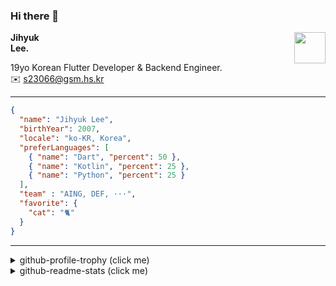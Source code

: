 ### Hi there 👋
<img src="https://github.githubassets.com/images/mona-loading-default.gif" width="50px" align="right">
</a>

**Jihyuk\
Lee.**

19yo Korean Flutter Developer & Backend Engineer.\
✉️ <s23066@gsm.hs.kr>

---

```json
{
  "name": "Jihyuk Lee",
  "birthYear": 2007,
  "locale": "ko-KR, Korea",
  "preferLanguages": [
    { "name": "Dart", "percent": 50 },
    { "name": "Kotlin", "percent": 25 },
    { "name": "Python", "percent": 25 }
  ],
  "team" : "AING, DEF, ···",
  "favorite": {
    "cat": "🐈"
  }
}
```
---
<details>
  <summary>github-profile-trophy (click me)</summary>
  
![](https://github-profile-trophy.vercel.app/?username=withJihyuk&row=1&column=8&theme=nord)
  
</details>
<details>
  <summary>github-readme-stats (click me)</summary>
  
<!--START_SECTION:waka-->
![Code Time](http://img.shields.io/badge/Code%20Time-871%20hrs%2051%20mins-blue)

![Lines of code](https://img.shields.io/badge/%EC%A0%80%EB%8A%94%20%EC%97%AC%ED%83%9C%EA%B9%8C%EC%A7%80%20-674.6%20thousand%20%EC%A4%84%EC%9D%98%20%EC%BD%94%EB%93%9C%EB%A5%BC%20%EC%9E%91%EC%84%B1%ED%96%88%EC%96%B4%EC%9A%94.-blue)

**저는 아침형 인간이에요. 🐤** 

```text
🌞 아침                     660 commits         █████░░░░░░░░░░░░░░░░░░░░   19.67 % 
🌆 낮　                     1176 commits        █████████░░░░░░░░░░░░░░░░   35.04 % 
🌃 저녁                     1212 commits        █████████░░░░░░░░░░░░░░░░   36.11 % 
🌙 밤　                     308 commits         ██░░░░░░░░░░░░░░░░░░░░░░░   09.18 % 
```


📊 **저는 이번주를 이렇게 시간을 보냈어요.** 

```text
🕑︎ Timezone: Asia/Seoul

💬 프로그래밍 언어들: 
Kotlin                   3 hrs 43 mins       █████████████████░░░░░░░░   66.47 % 
Dart                     44 mins             ███░░░░░░░░░░░░░░░░░░░░░░   13.33 % 
YAML                     33 mins             ███░░░░░░░░░░░░░░░░░░░░░░   10.01 % 
Java                     21 mins             ██░░░░░░░░░░░░░░░░░░░░░░░   06.40 % 
Mermaid                  6 mins              ░░░░░░░░░░░░░░░░░░░░░░░░░   01.81 % 

🔥 에디터들: 
IntelliJ IDEA            4 hrs 36 mins       █████████████████████░░░░   82.36 % 
VS Code                  59 mins             ████░░░░░░░░░░░░░░░░░░░░░   17.64 % 

💻 운영 체제들: 
Mac                      5 hrs 35 mins       █████████████████████████   100.00 % 
```


 Last Updated on 22/05/2025 18:51:52 UTC
<!--END_SECTION:waka-->

</details>

</div>

